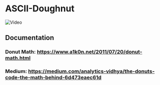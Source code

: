 # ASCII-Doughnut

![Video](https://thumbs.gfycat.com/MessyHandmadeDragon-small.gif)


## Documentation

### Donut Math: https://www.a1k0n.net/2011/07/20/donut-math.html
### Medium: https://medium.com/analytics-vidhya/the-donuts-code-the-math-behind-6d473eaec61d

